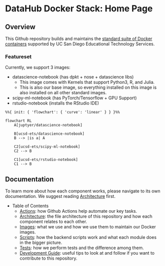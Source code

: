# DataHub Docker Stack: Home Page

## Overview

This Github repository builds and maintains the [standard suite of Docker containers](https://support.ucsd.edu/services?id=kb_article_view&sysparm_article=KB0032173&sys_kb_id=e61b198e1b74781048e9cae5604bcbe0) supported by UC San Diego Educational Technology Services.

### Featureset

Currently, we support 3 images:

- datascience-notebook (has dpkt + nose + datascience libs)
    - This image comes with Kernels that support Python3, R, and Julia.
    - This is also our base image, so everything installed on this image is also installed on all other standard images.
- scipy-ml-notebook (has PyTorch/Tensorflow + GPU Support)
- rstudio-notebook (installs the RStudio IDE)

```mermaid {code_block=true}
%%{ init: { 'flowchart': { 'curve': 'linear' } } }%%

flowchart RL
    A[juptyer/datascience-notebook]

    B[ucsd-ets/datascience-notebook]
    B --> |is a| A
    
    C2[ucsd-ets/scipy-ml-notebook]
    C2 --> B

    C1[ucsd-ets/rstudio-notebook]
    C1 --> B
```

## Documentation

To learn more about how each component works, please navigate to its own documentation. We suggest reading [Architecture](/Documentation/architecture.md) first.

- Table of Contents
  - [Actions](/Documentation/actions.md): how Github Actions help automate our key tasks.
  - [Architecture](/Documentation/architecture.md): the file architecture of this repository and how each component relates to each other.
  - [Images](/Documentation/images.md): what we use and how we use them to maintain our Docker images.
  - [Scripts](/Documentation/scripts.md): how the backend scripts work and what each module does in the bigger picture.
  - [Tests](/Documentation/tests.md): how we perform tests and the difference among them.
  - [Development Guide](/Documentation/dev_guide.md): useful tips to look at and follow if you want to contribute to this repository.
